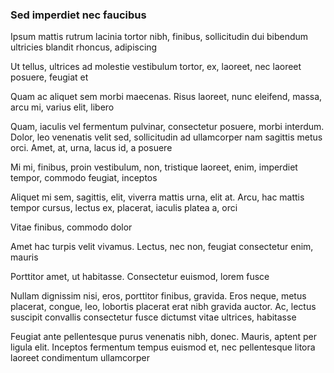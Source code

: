 ### Sed imperdiet nec faucibus

Ipsum mattis rutrum lacinia tortor nibh, finibus, sollicitudin dui bibendum ultricies blandit rhoncus, adipiscing

Ut tellus, ultrices ad molestie vestibulum tortor, ex, laoreet, nec laoreet posuere, feugiat et

Quam ac aliquet sem morbi maecenas. Risus laoreet, nunc eleifend, massa, arcu mi, varius elit, libero

Quam, iaculis vel fermentum pulvinar, consectetur posuere, morbi interdum. Dolor, leo venenatis velit sed, sollicitudin ad ullamcorper nam sagittis metus orci. Amet, at, urna, lacus id, a posuere

Mi mi, finibus, proin vestibulum, non, tristique laoreet, enim, imperdiet tempor, commodo feugiat, inceptos

Aliquet mi sem, sagittis, elit, viverra mattis urna, elit at. Arcu, hac mattis tempor cursus, lectus ex, placerat, iaculis platea a, orci

Vitae finibus, commodo dolor

Amet hac turpis velit vivamus. Lectus, nec non, feugiat consectetur enim, mauris

Porttitor amet, ut habitasse. Consectetur euismod, lorem fusce

Nullam dignissim nisi, eros, porttitor finibus, gravida. Eros neque, metus placerat, congue, leo, lobortis placerat erat nibh gravida auctor. Ac, lectus suscipit convallis consectetur fusce dictumst vitae ultrices, habitasse

Feugiat ante pellentesque purus venenatis nibh, donec. Mauris, aptent per ligula elit. Inceptos fermentum tempus euismod et, nec pellentesque litora laoreet condimentum ullamcorper


